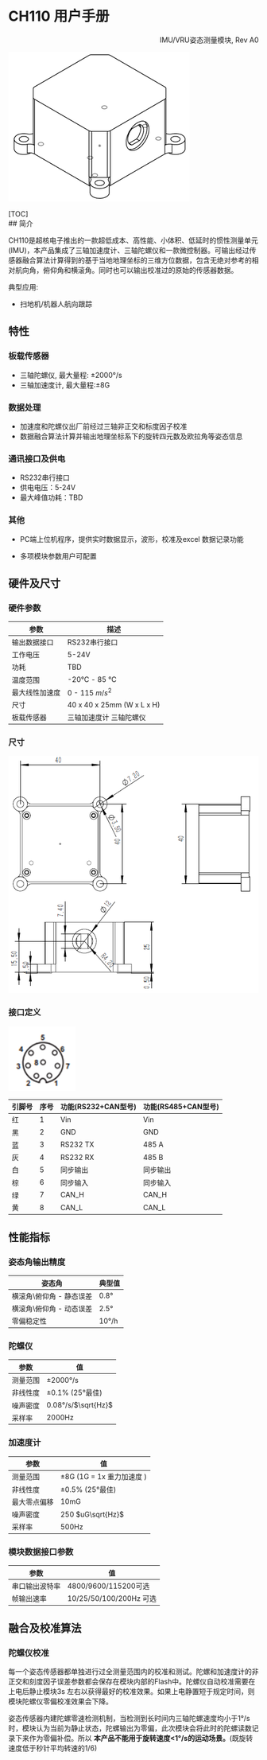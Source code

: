 # CH110 用户手册
<p style="text-align: right;">IMU/VRU姿态测量模块, Rev A0










![](figures/front_image.png)



<div style="page-break-after: always;"></div>
[TOC]

<div style="page-break-after: always;"></div>
## 简介

CH110是超核电子推出的一款超低成本、高性能、小体积、低延时的惯性测量单元(IMU)，本产品集成了三轴加速度计、三轴陀螺仪和一款微控制器。可输出经过传感器融合算法计算得到的基于当地地理坐标的三维方位数据，包含无绝对参考的相对航向角，俯仰角和横滚角。同时也可以输出校准过的原始的传感器数据。

典型应用:

* 扫地机/机器人航向跟踪




## 特性

### 板载传感器
- 三轴陀螺仪, 最大量程: ±2000°/s 
- 三轴加速度计, 最大量程:±8G 
### 数据处理 
- 加速度和陀螺仪出厂前经过三轴非正交和标度因子校准
- 数据融合算法计算并输出地理坐标系下的旋转四元数及欧拉角等姿态信息
### 通讯接口及供电
- RS232串行接口
- 供电电压：5-24V
- 最大峰值功耗：TBD
### 其他
- PC端上位机程序，提供实时数据显示，波形，校准及excel 数据记录功能

- 多项模块参数用户可配置

## 硬件及尺寸

### 硬件参数

| 参数           | 描述                       |
| -------------- | -------------------------- |
| 输出数据接口   | RS232串行接口              |
| 工作电压       | 5-24V                      |
| 功耗           | TBD                        |
| 温度范围       | -20℃  - 85 ℃               |
| 最大线性加速度 | 0 - 115 $m/s^2$            |
| 尺寸           | 40 x 40 x 25mm (W x L x H) |
| 板载传感器     | 三轴加速度计 三轴陀螺仪    |

### 尺寸

![](figures/assb.png)



### 接口定义

![](figures/pin_assign.png)

| 引脚号 | 序号 | 功能(RS232+CAN型号)                 | 功能(RS485+CAN型号) |
| ------ | ------ | ------------------------------------- | ------ |
| 红    | 1 | Vin                         | Vin |
| 黑 | 2 | GND | GND |
| 蓝 | 3 | RS232 TX | 485 A |
| 灰 | 4 | RS232 RX | 485 B |
| 白 | 5 | 同步输出 | 同步输出 |
| 棕 | 6 | 同步输入 | 同步输入 |
| 绿 | 7 | CAN_H | CAN_H |
| 黄 | 8 | CAN_L | CAN_L |

## 性能指标

### 姿态角输出精度

| 姿态角                   | 典型值 |
| ------------------------ | ------ |
| 横滚角\俯仰角 - 静态误差 | 0.8°   |
| 横滚角\俯仰角 - 动态误差 | 2.5°   |
| 零偏稳定性               | 10°/h  |

### 陀螺仪

| 参数     | 值                  |
| -------- | ------------------- |
| 测量范围 | ±2000°/s            |
| 非线性度 | ±0.1% (25°最佳)     |
| 噪声密度 | 0.08°/s/$\sqrt{Hz}$ |
| 采样率   | 2000Hz              |

### 加速度计

| 参数         | 值                        |
| ------------ | ------------------------- |
| 测量范围     | ±8G (1G = 1x 重力加速度 ) |
| 非线性度     | ±0.5% (25°最佳)           |
| 最大零点偏移 | 10mG                      |
| 噪声密度     | 250 $uG\sqrt{Hz}$         |
| 采样率       | 500Hz                     |



### 模块数据接口参数

| 参数           | 值                      |
| -------------- | ----------------------- |
| 串口输出波特率 | 4800/9600/115200可选    |
| 帧输出速率     | 10/25/50/100/200Hz 可选 |

## 融合及校准算法
### 陀螺仪校准

每一个姿态传感器都单独进行过全测量范围内的校准和测试。陀螺和加速度计的非正交和刻度因子误差参数都会保存在模块内部的Flash中。陀螺仪自动校准需要在上电后静止模块3s 左右以获得最好的校准效果。如果上电静置短于规定时间，则模块陀螺仪零偏校准效果会下降。



姿态传感器内建陀螺零速检测机制，当检测到长时间内三轴陀螺速度均小于1°/s时，模块认为当前为静止状态，陀螺输出为零偏，此次模块会将此时的陀螺读数记录下来作为零偏补偿。所以 **本产品不能用于旋转速度<1°/s的运动场景。**(既旋转速度低于秒针平均转速的1/6)


